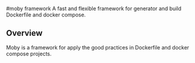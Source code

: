 #moby framework
A fast and flexible framework for generator and build Dockerfile and docker compose.
## Overview
Moby is a framework for apply the good practices in Dockerfile and docker compose projects.

